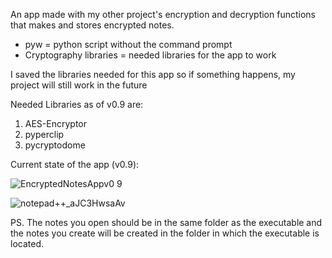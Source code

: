 
An app made with my other project's encryption and decryption functions that makes and stores encrypted notes.
- pyw = python script without the command prompt
- Cryptography libraries = needed libraries for the app to work

I saved the libraries needed for this app so if something happens, my project will still work in the future

Needed Libraries as of v0.9 are:
  1. AES-Encryptor
  2. pyperclip
  3. pycryptodome

Current state of the app (v0.9):

![EncryptedNotesAppv0 9](https://user-images.githubusercontent.com/85651296/180082339-bf3d1e97-f952-4b8b-831e-7a80427bbb46.png)

![notepad++_aJC3HwsaAv](https://user-images.githubusercontent.com/85651296/180485252-ddf09206-ef4f-4660-b194-cac60baec4e7.png)

PS. The notes you open should be in the same folder as the executable and the notes you create will be created in the folder in which the executable is located.
